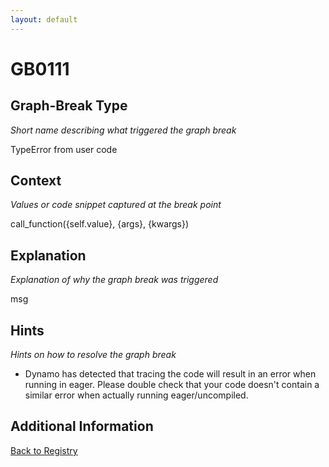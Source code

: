 ```yaml
---
layout: default
---
```

# GB0111

## Graph-Break Type
*Short name describing what triggered the graph break*

TypeError from user code

## Context
*Values or code snippet captured at the break point*

call_function({self.value}, {args}, {kwargs})

## Explanation
*Explanation of why the graph break was triggered*

msg

## Hints
*Hints on how to resolve the graph break*

- Dynamo has detected that tracing the code will result in an error when running in eager. Please double check that your code doesn't contain a similar error when actually running eager/uncompiled.


## Additional Information

<!-- ADDITIONAL INFORMATION START - Add custom information below this line -->

<!-- ADDITIONAL INFORMATION END -->

[Back to Registry](../index.html)
